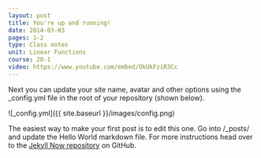 ```yaml
---
layout: post
title: You're up and running!
date: 2014-03-03
pages: 1-2
type: Class notes
unit: Linear Functions
course: 20-1
video: https://www.youtube.com/embed/OkUkFziR3Cc
---
```


Next you can update your site name, avatar and other options using the _config.yml file in the root of your repository (shown below).

![_config.yml]({{ site.baseurl }}/images/config.png)

The easiest way to make your first post is to edit this one. Go into /_posts/ and update the Hello World markdown file. For more instructions head over to the [Jekyll Now repository](https://github.com/barryclark/jekyll-now) on GitHub.
